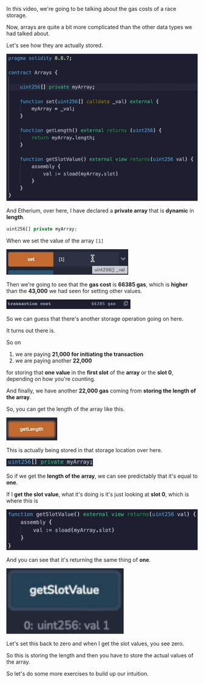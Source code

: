 In this video, we're going to be talking about the gas costs of a race storage.

Now, arrays are quite a bit more complicated than the other data types we had talked about.

Let's see how they are actually stored.

![](2023-08-17-10-26-26.png)

And Etherium, over here, I have declared a **private array** that is **dynamic** in **length**.

```php
uint256[] private myArray;
```

When we set the value of the array `[1]`

![](2023-08-17-10-51-00.png)

Then we're going to see that the **gas cost** is **66385 gas**, which is **higher** than the **43,000** we had seen for setting other values.

![](2023-08-17-10-51-56.png)

So we can guess that there's another storage operation going on here.

It turns out there is.

So on
1. we are paying **21,000 for initiating the transaction**
2. we are paying another **22,000**

for storing that **one value** in the **first slot** of the **array** or the **slot 0**, depending on how you're counting.

And finally, we have another **22,000 gas** coming from **storing the length of the array**.

So, you can get the length of the array like this.

![](2023-08-17-10-54-48.png)

This is actually being stored in that storage location over here.

![](2023-08-17-10-55-41.png)

So if we get the **length of the array**, we can see predictably that it's equal to **one**.

If I **get the slot value**, what it's doing is it's just looking at **slot 0**, which is where this is

![](2023-08-17-10-56-45.png)

And you can see that it's returning the same thing of **one**.

![](2023-08-17-10-58-38.png)

 Let's set this back to zero and when I get the slot values, you see zero.

So this is storing the length and then you have to store the actual values of the array.

So let's do some more exercises to build up our intuition.